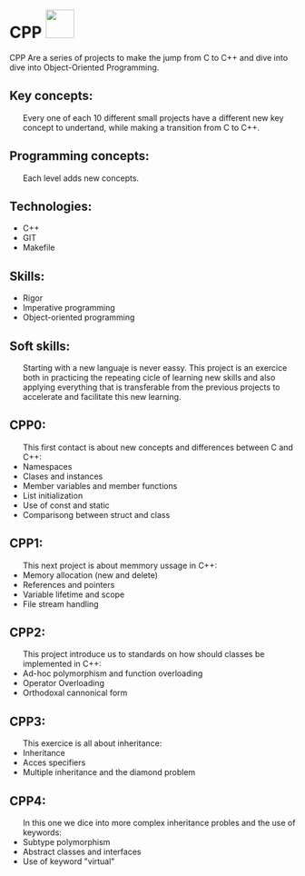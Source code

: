 # CPP <img src="https://media.tenor.com/-BjTGPdDJNAAAAAi/cpp-cplusplus.gif" width="50px">
<p>
  CPP Are a series of projects to make the jump from C to C++ and dive into dive into Object-Oriented Programming.
</p>


## Key concepts:
<ul>
Every one of each 10 different small projects have a different new key concept to undertand, while making a transition from C to C++.
</ul>

## Programming concepts:
<ul>
  Each level adds new concepts.
  </ul>

## Technologies:
<ul>
  <li>C++</li>
  <li>GIT</li>
  <li>Makefile</li>
</ul>

## Skills:
<ul>
  <li>Rigor</li>
  <li>Imperative programming</li>
  <li>Object-oriented programming</li>
</ul>

## Soft skills:
<ul>
  Starting with a new languaje is never eassy. This project is an exercice both in practicing the repeating cicle of learning new skills and also applying everything that is transferable from the previous projects to accelerate and facilitate this new learning.
</ul>


## CPP0:
<ul>
  This first contact is about new concepts and differences between C and C++:
  <li>Namespaces</li>
  <li>Clases and instances</li>
  <li>Member variables and member functions</li>
  <li>List initialization</li>
  <li>Use of const and static</li> 
  <li>Comparisong between struct and class</li>
  </ul>

## CPP1:
<ul>
  This next project is about memmory ussage in C++:
  <li>Memory allocation (new and delete)</li>
  <li>References and pointers</li>
  <li>Variable lifetime and scope</li>
  <li>File stream handling</li>
  </ul>

## CPP2:
<ul>
  This project introduce us to standards on how should classes be implemented in C++:
  <li>Ad-hoc polymorphism and function overloading</li>
  <li>Operator Overloading</li>
  <li>Orthodoxal cannonical form</li>
  </ul>

## CPP3:
<ul>
  This exercice is all about inheritance:
  <li>Inheritance</li>
  <li>Acces specifiers</li>
  <li>Multiple inheritance and the diamond problem</li>
  </ul>

  ## CPP4:
<ul>
  In this one we dice into more complex inheritance probles and the use of keywords:
  <li>Subtype polymorphism</li>
  <li>Abstract classes and interfaces</li>
  <li>Use of keyword "virtual"</li>
  </ul>
